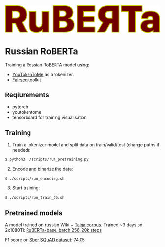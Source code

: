 ![RuBERTa](https://github.com/vlarine/ruberta/blob/master/img/ruberta.png)

# Russian RoBERTa

Training a Rossian RoBERTA model using:
* [YouTokenToMe](https://github.com/VKCOM/YouTokenToMe) as a tokenizer.
* [Fairseq](https://github.com/pytorch/fairseq) toolkit

## Reqiurements

* pytorch
* youtokentome
* tensorboard for training visualisation

## Training

1. Train a tokenizer model and split data on train/valid/test (change paths if needed):

```bash
$ python3 ./scripts/run_pretraining.py
```

2. Encode and binarize the data:

```bash
$ ./scripts/run_encoding.sh
```

3. Start training:

```bash
$ ./scripts/run_train_16.sh
```

## Pretrained models

A model trained on russian Wiki + [Taiga corpus](https://tatianashavrina.github.io/taiga_site/). Trained ~3 days on 2x1080Ti:
[RuBERTa-base, batch 256, 20k steps](https://drive.google.com/open?id=1MC-5Qy-qWq1mHMiF1D7GIsUwYLuLanmy)

F1 score on [Sber SQuAD dataset](https://github.com/vlarine/transformers-ru): 74.05


